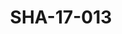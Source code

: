 ---
pid: SHA-17-013
title: SHA-17-013
language: ar
original_label: 
rights: شرحبيل احمد
location_of_original: شرحبيل احمد
photographer_or_studio: استوديو جاك الكويت
scanned_from: photograph 13 by 17.9
_date: '1964'
location: الكويت
description: سيد خليفة على اذاعة كويتية
additional_notes: 
permission_display: 'yes'
on_server: 'no'
on_website: 'no'
permalink: /photopages/ar/SHA-17-013
layout: photo-page
---